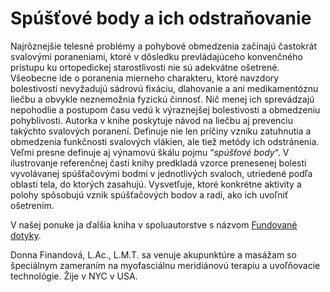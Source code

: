 Spúšťové body a ich odstraňovanie
=================================

Najrôznejšie telesné problémy a pohybové obmedzenia začínajú častokrát svalovými poraneniami, ktoré v dôsledku prevládajúceho konvenčného prístupu ku ortopedickej starostlivosti nie sú adekvátne ošetrené. Všeobecne ide o poranenia mierneho charakteru, ktoré navzdory bolestivosti nevyžadujú sádrovú fixáciu, dlahovanie a ani medikamentóznu liečbu a obvykle neznemožnia fyzickú činnosť. Nič menej ich sprevádzajú nepohodlie a postupom času vedú k výraznejšej bolestivosti a obmedzeniu pohyblivosti. 
Autorka v knihe poskytuje návod na liečbu aj prevenciu takýchto svalových
poranení. Definuje nie len príčiny vzniku zatuhnutia a obmedzenia funkčnosti
svalových vlákien, ale tiež metódy ich odstránenia. Veľmi presne definuje aj
výnamovú škálu pojmu “*spúšťové body*“. V ilustrovanje referenčnej časti knihy
predkladá vzorce prenesenej bolesti vyvolávanej spúšťačovými bodmi v
jednotlivých svaloch, utriedené podľa oblasti tela, do ktorých zasahujú.
Vysvetľuje, ktoré konkrétne aktivity a polohy spôsobujú vznik spúšťačových bodov
a radí, ako ich uvoľniť ošetrením.

V našej ponuke ja ďalšia kniha v spoluautorstve s názvom [Fundované
dotyky](/sip/knihy/fundovane-doteky).

Donna Finandová, L.Ac., L.M.T. sa venuje akupunktúre a masážam so špeciálnym
zameraním na myofasciálnu meridiánovú terapiu a uvoľňovacie technológie. Žije v
NYC v USA.

